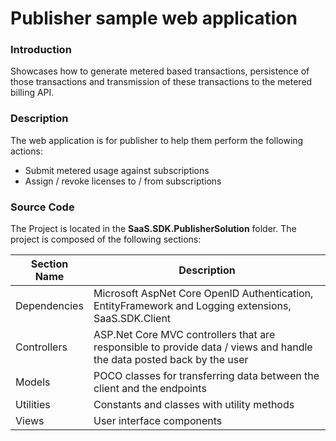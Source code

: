 # Publisher sample web application	

### Introduction

Showcases how to generate metered based transactions, persistence of those transactions and transmission of these transactions to the metered billing API.

### Description

The web application is for publisher to help them perform the following actions:

- Submit metered usage against subscriptions
- Assign / revoke licenses to / from subscriptions

### Source Code 

The Project is located in the **SaaS.SDK.PublisherSolution** folder. The project is composed of the following sections: 

| Section Name | Description |
| --- | --- |  
| Dependencies | Microsoft AspNet Core OpenID Authentication, EntityFramework and Logging extensions, SaaS.SDK.Client |
| Controllers | ASP.Net Core MVC controllers that are responsible to provide data  / views and handle the data posted back by the user |  
| Models | POCO classes for transferring data between the client and the endpoints | 
| Utilities | Constants and classes with utility methods | 
| Views | User interface components | 
